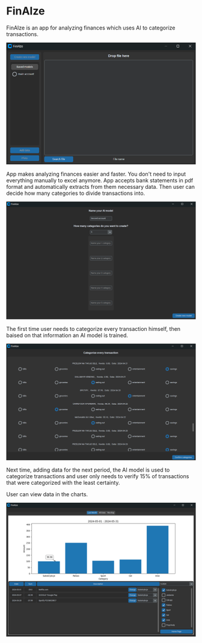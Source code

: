 # FinAIze
FinAIze is an app for analyzing finances which uses AI to categorize transactions.

![IMG 1](images/img_1.png)

App makes analyzing finances easier and faster. You don't need to input everything manually to excel anymore. App accepts bank statements in pdf format and automatically extracts from them necessary data. Then user can decide how many categories to divide transactions into. 

![IMG 2](images/img_3.png)

The first time user needs to categorize every transaction himself, then baised on that information an AI model is trained.

![IMG 3](images/img_4.png)

Next time, adding data for the next period, the AI model is used to categorize transactions and user only needs to verify 15% of transactions that were categorized with the least certainty. 

User can view data in the charts.

![IMG 4](images/img_2.png)



